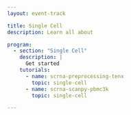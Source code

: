 ```yaml
---
layout: event-track

title: Single Cell
description: Learn all about 

program:
  - section: "Single Cell" 
    description: |
      Get started
    tutorials:
      - name: scrna-preprocessing-tenx
        topic: single-cell
      - name: scrna-scanpy-pbmc3k
        topic: single-cell

---
```

